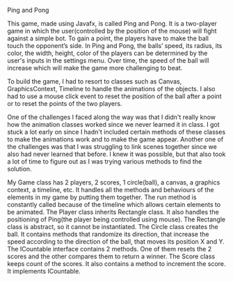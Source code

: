 Ping and Pong

This game, made using Javafx, is called Ping and Pong. It is a two-player game in which 
the user(controlled by the position of the mouse) will fight against a simple bot. To gain a point, the players
have to make the ball touch the opponent’s side. In Ping and Pong, the balls’ 
speed, its radius, its color, the width, height, color of the players can be determined by the user's inputs 
in the settings menu. Over time, the speed of the ball will increase which will make the game more challenging to beat.

To build the game, I had to resort to classes such as Canvas, GraphicsContext, Timeline to handle the
animations of the objects. I also had to use a mouse click event to reset the position of the ball
after a point or to reset the points of the two players. 

One of the challenges I faced along the way was that I didn't really know how the animation classes worked since
we never learned it in class. I got stuck a lot early on since I hadn't included certain methods of these
classes to make the animations work and to make the game appear. Another one of the challenges was that
I was struggling to link scenes together since we also had never learned that before. I knew it was possible,
but that also took a lot of time to figure out as I was trying various methods to find the solution.

My Game class has 2 players, 2 scores, 1 circle(ball), a canvas, a graphics context, a timeline, etc. It
handles all the methods and behaviours of the elements in my game by putting them together. The run method
is constantly called because of the timeline which allows certain elements to be animated. The Player class inherits
Rectangle class. It also handles the positioning of Ping(the player being controlled using mouse). The Rectangle
class is abstract, so it cannot be instantiated. The Circle class creates the ball. It contains methods
that randomize its direction, that increase the speed according to the direction of the ball, that 
moves its position X and Y. The ICountable interface contains 2 methods. One of them resets the 2 
scores and the other compares them to return a winner. The Score class keeps count of the scores. It 
also contains a method to increment the score. It implements ICountable. 



